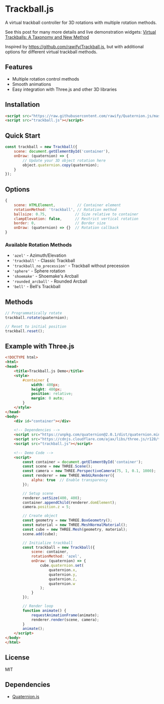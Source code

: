 # Trackball.js

A virtual trackball controller for 3D rotations with multiple rotation methods.

See this post for many more details and live demonstration widgets: [Virtual Trackballs: A Taxonomy and New Method](https://theshamblog.com/virtual-trackballs-a-taxonomy-and-new-method/)

Inspired by https://github.com/rawify/Trackball.js, but with additional options for different virtual trackball methods.

## Features
- Multiple rotation control methods
- Smooth animations
- Easy integration with Three.js and other 3D libraries

## Installation

```html
<script src="https://raw.githubusercontent.com/rawify/Quaternion.js/master/quaternion.min.js"></script>
<script src="trackball.js"></script>
```

## Quick Start

```javascript
const trackball = new Trackball({
    scene: document.getElementById('container'),
    onDraw: (quaternion) => {
        // Update your 3D object rotation here
        object.quaternion.copy(quaternion);
    }
});
```

## Options

```javascript
{
    scene: HTMLElement,          // Container element
    rotationMethod: 'trackball', // Rotation method
    ballsize: 0.75,             // Size relative to container
    clampElevation: false,      // Restrict vertical rotation
    border: 0,                  // Border size
    onDraw: (quaternion) => {}  // Rotation callback
}
```

### Available Rotation Methods
- `'azel'` - Azimuth/Elevation
- `'trackball'` - Classic Trackball
- `'trackball_no_precession'` - Trackball without precession
- `'sphere'` - Sphere rotation
- `'shoemake'` - Shoemake's Arcball
- `'rounded_arcball'` - Rounded Arcball
- `'bell'` - Bell's Trackball

## Methods

```javascript
// Programmatically rotate
trackball.rotate(quaternion);

// Reset to initial position
trackball.reset();
```

## Example with Three.js
```html
<!DOCTYPE html>
<html>
<head>
    <title>Trackball.js Demo</title>
    <style>
        #container {
            width: 400px;
            height: 400px;
            position: relative;
            margin: 0 auto;
        }
    </style>
</head>
<body>
    <div id="container"></div>
    
    <!-- Dependencies -->
    <script src="https://unpkg.com/quaternion@2.0.1/dist/quaternion.min.js"></script>
    <script src="https://cdnjs.cloudflare.com/ajax/libs/three.js/r128/three.min.js"></script>
    <script src="trackball.js"></script>
    
    <!-- Demo Code -->
    <script>
        const container = document.getElementById('container');
        const scene = new THREE.Scene();
        const camera = new THREE.PerspectiveCamera(75, 1, 0.1, 1000);
        const renderer = new THREE.WebGLRenderer({
            alpha: true  // Enable transparency
        });

        // Setup scene
        renderer.setSize(400, 400);
        container.appendChild(renderer.domElement);
        camera.position.z = 5;

        // Create object
        const geometry = new THREE.BoxGeometry();
        const material = new THREE.MeshNormalMaterial();
        const cube = new THREE.Mesh(geometry, material);
        scene.add(cube);

        // Initialize trackball
        const trackball = new Trackball({
            scene: container,
            rotationMethod: 'azel',
            onDraw: (quaternion) => {
                cube.quaternion.set(
                    quaternion.x,
                    quaternion.y,
                    quaternion.z,
                    quaternion.w
                );
            }
        });

        // Render loop
        function animate() {
            requestAnimationFrame(animate);
            renderer.render(scene, camera);
        }
        animate();
    </script>
</body>
</html>
```

## License
MIT

## Dependencies
- [Quaternion.js](https://github.com/rawify/Quaternion.js)
